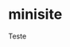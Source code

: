 # minisite
 Teste

<!-- git push origin main -->

<!-- git pull origin main -->

<!-- git reset --hard [sua branch]
git add .
git commit -m "...blablabla"
git push origin [sua branch] -->

<!-- 3.134.238.10
3.129.111.220
52.15.118.168 -->

<!-- $ git init : Faça isso já dentro do diretório desejado

$ git remote add -f origin https://github.com/andredsn/ArquiteturaSoftware.git

$ git add .

$ git commit -m "First commit - send project"

$ git push origin master -->